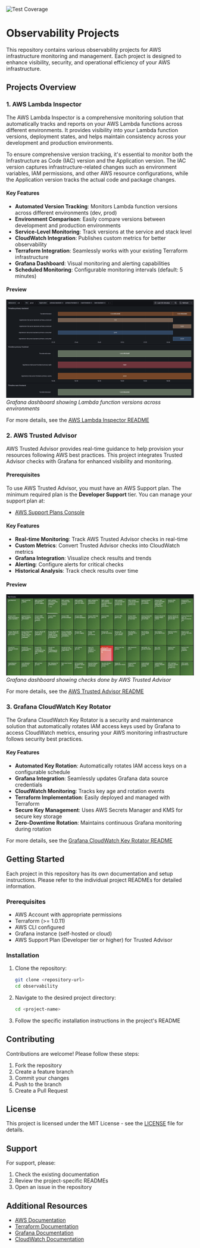 ![Test Coverage](https://img.shields.io/badge/coverage-94.62%25-brightgreen)

# Observability Projects

This repository contains various observability projects for AWS infrastructure monitoring and management. Each project is designed to enhance visibility, security, and operational efficiency of your AWS infrastructure.

## Projects Overview

### 1. AWS Lambda Inspector

The AWS Lambda Inspector is a comprehensive monitoring solution that automatically tracks and reports on your AWS Lambda functions across different environments. It provides visibility into your Lambda function versions, deployment states, and helps maintain consistency across your development and production environments.

To ensure comprehensive version tracking, it's essential to monitor both the Infrastructure as Code (IAC) version and the Application version. The IAC version captures infrastructure-related changes such as environment variables, IAM permissions, and other AWS resource configurations, while the Application version tracks the actual code and package changes.

#### Key Features
- **Automated Version Tracking**: Monitors Lambda function versions across different environments (dev, prod)
- **Environment Comparison**: Easily compare versions between development and production environments
- **Service-Level Monitoring**: Track versions at the service and stack level
- **CloudWatch Integration**: Publishes custom metrics for better observability
- **Terraform Integration**: Seamlessly works with your existing Terraform infrastructure
- **Grafana Dashboard**: Visual monitoring and alerting capabilities
- **Scheduled Monitoring**: Configurable monitoring intervals (default: 5 minutes)

#### Preview
![Lambda Function Versions Dashboard](AWSLambdaInspector/grafana/screenshot.png)
*Grafana dashboard showing Lambda function versions across environments*

For more details, see the [AWS Lambda Inspector README](AWSLambdaInspector/README.md)

### 2. AWS Trusted Advisor

AWS Trusted Advisor provides real-time guidance to help provision your resources following AWS best practices. This project integrates Trusted Advisor checks with Grafana for enhanced visibility and monitoring.

#### Prerequisites
To use AWS Trusted Advisor, you must have an AWS Support plan. The minimum required plan is the **Developer Support** tier. You can manage your support plan at:
- [AWS Support Plans Console](https://us-east-1.console.aws.amazon.com/support/plans/home?region=us-east-1#/)

#### Key Features
- **Real-time Monitoring**: Track AWS Trusted Advisor checks in real-time
- **Custom Metrics**: Convert Trusted Advisor checks into CloudWatch metrics
- **Grafana Integration**: Visualize check results and trends
- **Alerting**: Configure alerts for critical checks
- **Historical Analysis**: Track check results over time

#### Preview
![AWS Trusted Advisor Dashboard](AWSTrustedAdvisor/grafana/screenshots/red.jpg)
*Grafana dashboard showing checks done by AWS Trusted Advisor*

For more details, see the [AWS Trusted Advisor README](AWSTrustedAdvisor/README.md)

### 3. Grafana CloudWatch Key Rotator

The Grafana CloudWatch Key Rotator is a security and maintenance solution that automatically rotates IAM access keys used by Grafana to access CloudWatch metrics, ensuring your AWS monitoring infrastructure follows security best practices.

#### Key Features
- **Automated Key Rotation**: Automatically rotates IAM access keys on a configurable schedule
- **Grafana Integration**: Seamlessly updates Grafana data source credentials
- **CloudWatch Monitoring**: Tracks key age and rotation events
- **Terraform Implementation**: Easily deployed and managed with Terraform
- **Secure Key Management**: Uses AWS Secrets Manager and KMS for secure key storage
- **Zero-Downtime Rotation**: Maintains continuous Grafana monitoring during rotation

For more details, see the [Grafana CloudWatch Key Rotator README](GrafanaCloudWatchKeyRotator/README.md)

## Getting Started

Each project in this repository has its own documentation and setup instructions. Please refer to the individual project READMEs for detailed information.

### Prerequisites
- AWS Account with appropriate permissions
- Terraform (>= 1.0.11)
- AWS CLI configured
- Grafana instance (self-hosted or cloud)
- AWS Support Plan (Developer tier or higher) for Trusted Advisor

### Installation
1. Clone the repository:
   ```bash
   git clone <repository-url>
   cd observability
   ```

2. Navigate to the desired project directory:
   ```bash
   cd <project-name>
   ```

3. Follow the specific installation instructions in the project's README

## Contributing

Contributions are welcome! Please follow these steps:
1. Fork the repository
2. Create a feature branch
3. Commit your changes
4. Push to the branch
5. Create a Pull Request

## License

This project is licensed under the MIT License - see the [LICENSE](LICENSE) file for details.

## Support

For support, please:
1. Check the existing documentation
2. Review the project-specific READMEs
3. Open an issue in the repository

## Additional Resources

- [AWS Documentation](https://docs.aws.amazon.com/)
- [Terraform Documentation](https://www.terraform.io/docs/index.html)
- [Grafana Documentation](https://grafana.com/docs/)
- [CloudWatch Documentation](https://docs.aws.amazon.com/cloudwatch/)
